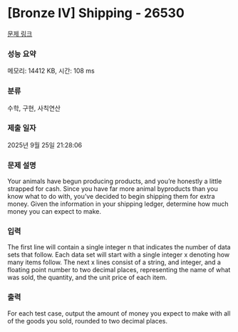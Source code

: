 # [Bronze IV] Shipping - 26530 

[문제 링크](https://www.acmicpc.net/problem/26530) 

### 성능 요약

메모리: 14412 KB, 시간: 108 ms

### 분류

수학, 구현, 사칙연산

### 제출 일자

2025년 9월 25일 21:28:06

### 문제 설명

<p>Your animals have begun producing products, and you’re honestly a little strapped for cash. Since you have far more animal byproducts than you know what to do with, you’ve decided to begin shipping them for extra money. Given the information in your shipping ledger, determine how much money you can expect to make.</p>

### 입력 

 <p>The first line will contain a single integer n that indicates the number of data sets that follow. Each data set will start with a single integer x denoting how many items follow. The next x lines consist of a string, and integer, and a floating point number to two decimal places, representing the name of what was sold, the quantity, and the unit price of each item.</p>

### 출력 

 <p>For each test case, output the amount of money you expect to make with all of the goods you sold, rounded to two decimal places.</p>

